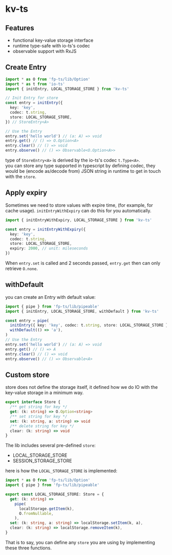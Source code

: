 # kv-ts

## Features

- functional key-value storage interface
- runtime type-safe with io-ts's codec
- observable support with RxJS

## Create Entry

```typescript
import * as O from 'fp-ts/lib/Option'
import * as t from 'io-ts'
import { initEntry, LOCAL_STORAGE_STORE } from 'kv-ts'

// Init Entry for store
const entry = initEntry({
  key: 'key',
  codec: t.string,
  store: LOCAL_STORAGE_STORE,
}) // StoreEntry<A>

// Use the Entry
entry.set('hello world') // (a: A) => void
entry.get() // () => O.Option<A>
entry.clear() // () => void
entry.observe() // () => Observable<O.Option<A>>
```

type of `StoreEntry<A>` is derived by the io-ts's codec `t.Type<A>`.  
you can store any type supported in typescript by defining codec, they would be (encode as/decode from) JSON string in runtime to get in touch with the `store`.

## Apply expiry

Sometimes we need to store values with expire time, (for example, for cache usage). `initEntryWithExpiry` can do this for you automatically.

```typescript
import { initEntryWithExpiry, LOCAL_STORAGE_STORE } from 'kv-ts'

const entry = initEntryWithExpiry({
  key: 'key',
  codec: t.string,
  store: LOCAL_STORAGE_STORE,
  expiry: 2000, // unit: mileseconds
})
```

When `entry.set` is called and 2 seconds passed, `entry.get` then can only retrieve `O.none`.

## withDefault

you can create an Entry with default value:

```typescript
import { pipe } from 'fp-ts/lib/pipeable'
import { initEntry, LOCAL_STORAGE_STORE, withDefault } from 'kv-ts'

const entry = pipe(
  initEntry({ key: 'key', codec: t.string, store: LOCAL_STORAGE_STORE }),
  withDefault(() => 'a'),
)
// Use the Entry
entry.set('hello world') // (a: A) => void
entry.get() // () => A
entry.clear() // () => void
entry.observe() // () => Observable<A>
```

## Custom store

store does not define the storage itself, it defined how we do IO with the key-value storage in a minimum way.

```typescript
export interface Store {
  /** get string for key */
  get: (k: string) => O.Option<string>
  /** set string for key */
  set: (k: string, a: string) => void
  /** delete string for key */
  clear: (k: string) => void
}
```

The lib includes several pre-defined `store`:

- LOCAL_STORAGE_STORE
- SESSION_STORAGE_STORE

here is how the `LOCAL_STORAGE_STORE` is implemented:

```typescript
import * as O from 'fp-ts/lib/Option'
import { pipe } from 'fp-ts/lib/pipeable'

export const LOCAL_STORAGE_STORE: Store = {
  get: (k: string) =>
    pipe(
      localStorage.getItem(k),
      O.fromNullable,
    ),
  set: (k: string, a: string) => localStorage.setItem(k, a),
  clear: (k: string) => localStorage.removeItem(k),
}
```

That is to say, you can define any `store` you are using by implementing these three functions.
